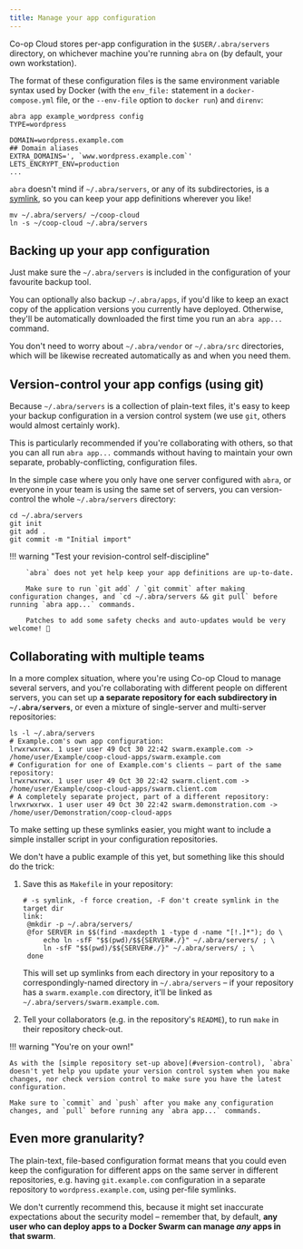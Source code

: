 ```yaml
---
title: Manage your app configuration
---
```


Co-op Cloud stores per-app configuration in the `$USER/.abra/servers` directory, on whichever machine you're running `abra` on (by default, your own workstation).

The format of these configuration files is the same environment variable syntax used by Docker (with the `env_file:` statement in a `docker-compose.yml` file, or the `--env-file` option to `docker run`) and `direnv`:

```
abra app example_wordpress config
TYPE=wordpress

DOMAIN=wordpress.example.com
## Domain aliases
EXTRA_DOMAINS=', `www.wordpress.example.com`'
LETS_ENCRYPT_ENV=production
...
```

`abra` doesn't mind if `~/.abra/servers`, or any of its subdirectories, is a [symlink], so you can keep your app definitions wherever you like!

```
mv ~/.abra/servers/ ~/coop-cloud
ln -s ~/coop-cloud ~/.abra/servers
```

## Backing up your app configuration

Just make sure the `~/.abra/servers` is included in the configuration of your favourite backup tool.

You can optionally also backup `~/.abra/apps`, if you'd like to keep an exact copy of the application versions you currently have deployed. Otherwise, they'll be automatically downloaded the first time you run an `abra app...` command.

You don't need to worry about `~/.abra/vendor` or `~/.abra/src` directories, which will be likewise recreated automatically as and when you need them.

<a id="version-control"></a>

## Version-control your app configs (using git)

Because `~/.abra/servers` is a collection of plain-text files, it's easy to keep your backup configuration in a version control system (we use `git`, others would almost certainly work).

This is particularly recommended if you're collaborating with others, so that you can all run `abra app...` commands without having to maintain your own separate, probably-conflicting, configuration files.

In the simple case where you only have one server configured with `abra`, or everyone in your team is using the same set of servers, you can version-control the whole `~/.abra/servers` directory:

```
cd ~/.abra/servers
git init
git add .
git commit -m "Initial import"
```

!!! warning "Test your revision-control self-discipline"

    	`abra` does not yet help keep your app definitions are up-to-date.

    	Make sure to run `git add` / `git commit` after making configuration changes, and `cd ~/.abra/servers && git pull` before running `abra app...` commands.

    	Patches to add some safety checks and auto-updates would be very welcome! 🙏

## Collaborating with multiple teams

In a more complex situation, where you're using Co-op Cloud to manage several servers, and you're collaborating with different people on different servers, you can set up **a separate repository for each subdirectory in `~/.abra/servers`**, or even a mixture of single-server and multi-server repositories:

```
ls -l ~/.abra/servers
# Example.com's own app configuration:
lrwxrwxrwx. 1 user user 49 Oct 30 22:42 swarm.example.com -> /home/user/Example/coop-cloud-apps/swarm.example.com
# Configuration for one of Example.com's clients – part of the same repository:
lrwxrwxrwx. 1 user user 49 Oct 30 22:42 swarm.client.com -> /home/user/Example/coop-cloud-apps/swarm.client.com
# A completely separate project, part of a different repository:
lrwxrwxrwx. 1 user user 49 Oct 30 22:42 swarm.demonstration.com -> /home/user/Demonstration/coop-cloud-apps
```

To make setting up these symlinks easier, you might want to include a simple installer script in your configuration repositories.

We don't have a public example of this yet, but something like this should do the trick:

1. Save this as `Makefile` in your repository:

   ```
   # -s symlink, -f force creation, -F don't create symlink in the target dir
   link:
   	@mkdir -p ~/.abra/servers/
   	@for SERVER in $$(find -maxdepth 1 -type d -name "[!.]*"); do \
   		echo ln -sfF "$$(pwd)/$${SERVER#./}" ~/.abra/servers/ ; \
   		ln -sfF "$$(pwd)/$${SERVER#./}" ~/.abra/servers/ ; \
   	done
   ```

   This will set up symlinks from each directory in your repository to a correspondingly-named directory in `~/.abra/servers` – if your repository has a `swarm.example.com` directory, it'll be linked as `~/.abra/servers/swarm.example.com`.

2. Tell your collaborators (e.g. in the repository's `README`), to run `make` in their repository check-out.

!!! warning "You're on your own!"

    As with the [simple repository set-up above](#version-control), `abra` doesn't yet help you update your version control system when you make changes, nor check version control to make sure you have the latest configuration.

    Make sure to `commit` and `push` after you make any configuration changes, and `pull` before running any `abra app...` commands.

## Even more granularity?

The plain-text, file-based configuration format means that you could even keep the configuration for different apps on the same server in different repositories, e.g. having `git.example.com` configuration in a separate repository to `wordpress.example.com`, using per-file symlinks.

We don't currently recommend this, because it might set inaccurate expectations about the security model – remember that, by default, **any user who can deploy apps to a Docker Swarm can manage _any_ apps in that swarm**.

[symlink]: https://en.wikipedia.org/wiki/Symlink
